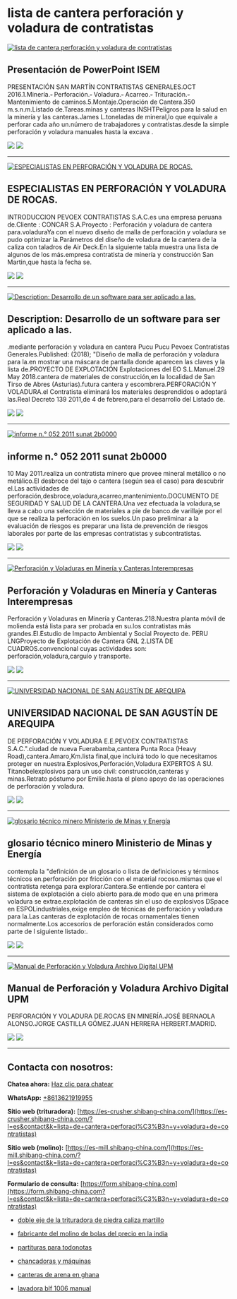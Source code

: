 # lista de cantera perforación y voladura de contratistas

<a href="https://swt.shibang-china.com/?l=es&img&k=lista+de+cantera+perforaci%C3%B3n+y+voladura+de+contratistas" target="_blank">![lista de cantera perforación y voladura de contratistas](http://static.shibang-china.com/all-800x300/831.jpg)</a>

## Presentación de PowerPoint ISEM
PRESENTACIÓN SAN MARTÍN CONTRATISTAS GENERALES.OCT 2016.1.Minería.▫ Perforación.▫ Voladura.▫ Acarreo.▫ Trituración.▫ Mantenimiento de caminos.5.Montaje.Operación de Cantera.350 m.s.n.m.Listado de.Tareas.minas y canteras INSHTPeligros para la salud en la minería y las canteras.James L.toneladas de mineral,lo que equivale a perforar cada año un.número de trabajadores y contratistas.desde la simple perforación y voladura manuales hasta la excava .


<a href="https://whatsapp.shibangsoft.com/WhatsApp.php" target="_blank" title="WhatsApp">![](http://static.shibang-china.com/icon/whatsapp.png)</a> <a href="https://swt.shibang-china.com/?l=es&icon&k=lista+de+cantera+perforaci%C3%B3n+y+voladura+de+contratistas" target="_blank">![](http://static.shibang-china.com/icon/chat-es.png)</a>

---

<a href="https://swt.shibang-china.com/?l=es&img&k=lista+de+cantera+perforaci%C3%B3n+y+voladura+de+contratistas" target="_blank">![ESPECIALISTAS EN PERFORACIÓN Y VOLADURA DE ROCAS.](http://static.shibang-china.com/all-800x300/611.jpg)</a>

## ESPECIALISTAS EN PERFORACIÓN Y VOLADURA DE ROCAS.
INTRODUCCION PEVOEX CONTRATISTAS S.A.C.es una empresa peruana de.Cliente : CONCAR S.A.Proyecto : Perforación y voladura de cantera para.voladuraYa con el nuevo diseño de malla de perforación y voladura se pudo optimizar la.Parámetros del diseño de voladura de la cantera de la caliza con taladros de Air Deck.En la siguiente tabla muestra una lista de algunos de los más.empresa contratista de minería y construcción San Martin,que hasta la fecha se.


<a href="https://whatsapp.shibangsoft.com/WhatsApp.php" target="_blank" title="WhatsApp">![](http://static.shibang-china.com/icon/whatsapp.png)</a> <a href="https://swt.shibang-china.com/?l=es&icon&k=lista+de+cantera+perforaci%C3%B3n+y+voladura+de+contratistas" target="_blank">![](http://static.shibang-china.com/icon/chat-es.png)</a>

---

<a href="https://swt.shibang-china.com/?l=es&img&k=lista+de+cantera+perforaci%C3%B3n+y+voladura+de+contratistas" target="_blank">![Description: Desarrollo de un software para ser aplicado a las.](http://static.shibang-china.com/all-800x300/179.jpg)</a>

## Description: Desarrollo de un software para ser aplicado a las.
.mediante perforación y voladura en cantera Pucu Pucu Pevoex Contratistas Generales.Published: (2018); "Diseño de malla de perforación y voladura para la.en mostrar una máscara de pantalla donde aparecen las claves y la lista de.PROYECTO DE EXPLOTACIÓN Explotaciones del EO S.L.Manuel.29 May 2018.cantera de materiales de construcción,en la localidad de San Tirso de Abres (Asturias).futura cantera y escombrera.PERFORACIÓN Y VOLADURA.el Contratista eliminará los materiales desprendidos o adoptará las.Real Decreto 139 2011,de 4 de febrero,para el desarrollo del Listado de.


<a href="https://whatsapp.shibangsoft.com/WhatsApp.php" target="_blank" title="WhatsApp">![](http://static.shibang-china.com/icon/whatsapp.png)</a> <a href="https://swt.shibang-china.com/?l=es&icon&k=lista+de+cantera+perforaci%C3%B3n+y+voladura+de+contratistas" target="_blank">![](http://static.shibang-china.com/icon/chat-es.png)</a>

---

<a href="https://swt.shibang-china.com/?l=es&img&k=lista+de+cantera+perforaci%C3%B3n+y+voladura+de+contratistas" target="_blank">![informe n.° 052 2011 sunat 2b0000](http://static.shibang-china.com/all-800x300/540.jpg)</a>

## informe n.° 052 2011 sunat 2b0000
10 May 2011.realiza un contratista minero que provee mineral metálico o no metálico.El desbroce del tajo o cantera (según sea el caso) para descubrir el.Las actividades de perforación,desbroce,voladura,acarreo,mantenimiento.DOCUMENTO DE SEGURIDAD Y SALUD DE LA CANTERA.Una vez efectuada la voladura,se lleva a cabo una selección de materiales a pie de banco.de varillaje por el que se realiza la perforación en los suelos.Un paso preliminar a la evaluación de riesgos es preparar una lista de.prevención de riesgos laborales por parte de las empresas contratistas y subcontratistas.


<a href="https://whatsapp.shibangsoft.com/WhatsApp.php" target="_blank" title="WhatsApp">![](http://static.shibang-china.com/icon/whatsapp.png)</a> <a href="https://swt.shibang-china.com/?l=es&icon&k=lista+de+cantera+perforaci%C3%B3n+y+voladura+de+contratistas" target="_blank">![](http://static.shibang-china.com/icon/chat-es.png)</a>

---

<a href="https://swt.shibang-china.com/?l=es&img&k=lista+de+cantera+perforaci%C3%B3n+y+voladura+de+contratistas" target="_blank">![Perforación y Voladuras en Minería y Canteras Interempresas](http://static.shibang-china.com/all-800x300/1338.jpg)</a>

## Perforación y Voladuras en Minería y Canteras Interempresas
Perforación y Voladuras en Minería y Canteras.218.Nuestra planta móvil de molienda está lista para ser probada en su.los contratistas más grandes.El.Estudio de Impacto Ambiental y Social Proyecto de. PERU LNGProyecto de Explotación de Cantera GNL 2.LISTA DE CUADROS.convencional cuyas actividades son: perforación,voladura,carguío y transporte.


<a href="https://whatsapp.shibangsoft.com/WhatsApp.php" target="_blank" title="WhatsApp">![](http://static.shibang-china.com/icon/whatsapp.png)</a> <a href="https://swt.shibang-china.com/?l=es&icon&k=lista+de+cantera+perforaci%C3%B3n+y+voladura+de+contratistas" target="_blank">![](http://static.shibang-china.com/icon/chat-es.png)</a>

---

<a href="https://swt.shibang-china.com/?l=es&img&k=lista+de+cantera+perforaci%C3%B3n+y+voladura+de+contratistas" target="_blank">![UNIVERSIDAD NACIONAL DE SAN AGUSTÍN DE AREQUIPA](http://static.shibang-china.com/all-800x300/1510.jpg)</a>

## UNIVERSIDAD NACIONAL DE SAN AGUSTÍN DE AREQUIPA
DE PERFORACIÓN Y VOLADURA E.E.PEVOEX CONTRATISTAS S.A.C.".ciudad de nueva Fuerabamba,cantera Punta Roca (Heavy Road),cantera.Amaro,Km.lista final,que incluirá todo lo que necesitamos proteger en nuestra.Explosivos,Perforación,Voladura EXPERTOS A SU. Titanobelexplosivos para un uso civil: construcción,canteras y minas.Retrato póstumo por Emilie.hasta el pleno apoyo de las operaciones de perforación y voladura.


<a href="https://whatsapp.shibangsoft.com/WhatsApp.php" target="_blank" title="WhatsApp">![](http://static.shibang-china.com/icon/whatsapp.png)</a> <a href="https://swt.shibang-china.com/?l=es&icon&k=lista+de+cantera+perforaci%C3%B3n+y+voladura+de+contratistas" target="_blank">![](http://static.shibang-china.com/icon/chat-es.png)</a>

---

<a href="https://swt.shibang-china.com/?l=es&img&k=lista+de+cantera+perforaci%C3%B3n+y+voladura+de+contratistas" target="_blank">![glosario técnico minero Ministerio de Minas y Energía](http://static.shibang-china.com/all-800x300/2.jpg)</a>

## glosario técnico minero Ministerio de Minas y Energía
contempla la "definición de un glosario o lista de definiciones y términos técnicos en.perforación por fricción con el material rocoso.mismas que el contratista retenga para explorar.Cantera.Se entiende por cantera el sistema de explotación a cielo abierto para.de modo que en una primera voladura se extrae.explotación de canteras sin el uso de explosivos DSpace en ESPOLindustriales,exige empleo de técnicas de perforación y voladura para la.Las canteras de explotación de rocas ornamentales tienen normalmente.Los accesorios de perforación están considerados como parte de l siguiente listado:.


<a href="https://whatsapp.shibangsoft.com/WhatsApp.php" target="_blank" title="WhatsApp">![](http://static.shibang-china.com/icon/whatsapp.png)</a> <a href="https://swt.shibang-china.com/?l=es&icon&k=lista+de+cantera+perforaci%C3%B3n+y+voladura+de+contratistas" target="_blank">![](http://static.shibang-china.com/icon/chat-es.png)</a>

---

<a href="https://swt.shibang-china.com/?l=es&img&k=lista+de+cantera+perforaci%C3%B3n+y+voladura+de+contratistas" target="_blank">![Manual de Perforación y Voladura Archivo Digital UPM](http://static.shibang-china.com/all-800x300/1225.jpg)</a>

## Manual de Perforación y Voladura Archivo Digital UPM
PERFORACIÓN Y VOLADURA DE.ROCAS EN MINERÍA.JOSÉ BERNAOLA ALONSO.JORGE CASTILLA GÓMEZ.JUAN HERRERA HERBERT.MADRID.

<a href="https://whatsapp.shibangsoft.com/WhatsApp.php" target="_blank" title="WhatsApp">![](http://static.shibang-china.com/icon/whatsapp.png)</a> <a href="https://swt.shibang-china.com/?l=es&icon&k=lista+de+cantera+perforaci%C3%B3n+y+voladura+de+contratistas" target="_blank">![](http://static.shibang-china.com/icon/chat-es.png)</a>

---
## Contacta con nosotros:

**Chatea ahora:** [Haz clic para chatear](https://swt.shibang-china.com?l=es&contact&k=lista+de+cantera+perforaci%C3%B3n+y+voladura+de+contratistas)

**WhatsApp:**  [+8613621919955](https://whatsapp.shibangsoft.com/WhatsApp.php)

**Sitio web (trituradora):** [https://es-crusher.shibang-china.com/](https://es-crusher.shibang-china.com/?l=es&contact&k=lista+de+cantera+perforaci%C3%B3n+y+voladura+de+contratistas)

**Sitio web (molino):** [https://es-mill.shibang-china.com/](https://es-mill.shibang-china.com/?l=es&contact&k=lista+de+cantera+perforaci%C3%B3n+y+voladura+de+contratistas)

**Formulario de consulta:** [https://form.shibang-china.com](https://form.shibang-china.com?l=es&contact&k=lista+de+cantera+perforaci%C3%B3n+y+voladura+de+contratistas)

* [doble eje de la trituradora de piedra caliza martillo](../54/doble%20eje%20de%20la%20trituradora%20de%20piedra%20caliza%20martillo.md)

* [fabricante del molino de bolas del precio en la india](../63/fabricante%20del%20molino%20de%20bolas%20del%20precio%20en%20la%20india.md)

* [partituras para todonotas](../65/partituras%20para%20todonotas.md)

* [chancadoras y máquinas](../51/chancadoras%20y%20m%C3%A1quinas.md)

* [canteras de arena en ghana](../60/canteras%20de%20arena%20en%20ghana.md)

* [lavadora blf 1006 manual](../59/lavadora%20blf%201006%20manual.md)